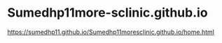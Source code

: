 # Sumedhp11more-sclinic.github.io

https://sumedhp11.github.io/Sumedhp11moresclinic.github.io/home.html
